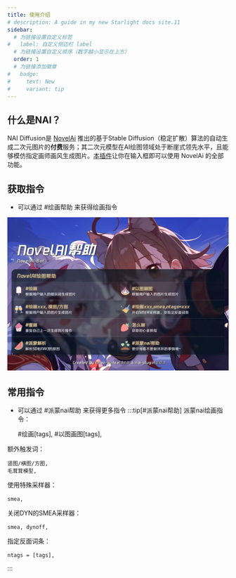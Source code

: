 ```yaml
---
title: 使用介绍
# description: A guide in my new Starlight docs site.11
sidebar:
  # 为链接设置自定义标签
#   label: 自定义侧边栏 label
  # 为链接设置自定义顺序（数字越小显示在上方）
  order: 1
  # 为链接添加徽章
#   badge:
#     text: New
#     variant: tip
---
```

## 什么是NAI？

NAI Diffusion是 [NovelAi](https://novelai.net/image) 推出的基于Stable Diffusion（稳定扩散）算法的自动生成二次元图片的**付费**服务；其二次元模型在AI绘图领域处于断崖式领先水平，且能够模仿指定画师画风生成图片。[本插件](https://github.com/misaka20002/nai-plugin)让你在输入框即可以使用 NovelAi 的全部功能。

## 获取指令
- 可以通过 #绘画帮助 来获得绘画指令

![paintHelp](../../../assets/教程中图片/novelAiHelp.jpg)

## 常用指令

- 可以通过 #派蒙nai帮助 来获得更多指令
:::tip[#派蒙nai帮助]
派蒙nai绘画指令：

    #绘画[tags],
    #以图画图[tags],

 额外触发词：

    竖图/横图/方图,
    毛茸茸模型,

 使用特殊采样器：

    smea, 

 关闭DYN的SMEA采样器：

    smea, dynoff,

 指定反面词条：

    ntags = [tags],
 :::
 
